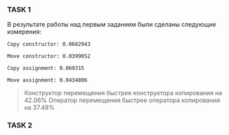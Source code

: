 ### TASK 1
В результате работы над первым заданием были сделаны следующие измерения:

`Copy constructor: 0.0682943`

`Move constructor: 0.0399052`

`Copy assignment: 0.069315`

`Move assignment: 0.0434806`

> Конструктор перемещения быстрее конструктора копирования на 42.06%
> Оператор перемещения быстрее оператора копирования на 37.48%

### TASK 2

